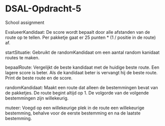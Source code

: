 # DSAL-Opdracht-5
School assignment


EvalueerKandidaat:
De score wordt bepaalt door alle afstanden van de route op te tellen. Per pakketje gaat er 25 punten * (1 / positie in de route) af.


startSituatie:
Gebruikt de randomKandidaat om een aantal random kanidaat routes te maken. 


bepaalRoute:
Vergelijkt de beste kandidaat met de huidige beste route. Een lagere score is beter. Als de kandidaat beter is vervangt hij de beste route. Print de beste route en de score.


randomKandidaat:
Maakt een route dat alleen de bestemmingen bevat van de pakketjes. De route begint altijd op 1. De volgorde van de volgende bestemmingen zijn willekeurig.


muteer:
Voegd op een willekeurige plek in de route een willekeurige bestemming, behalve voor de eerste bestemming en na de laatste bestemming.
